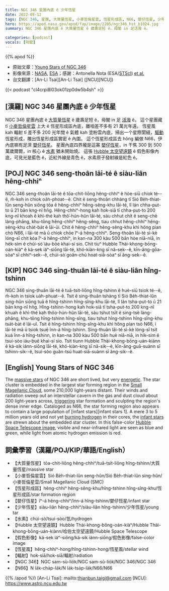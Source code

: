 ```yaml
---
title: NGC 346 星團內底 ê 少年恆星
date: 2022-05-12
tags: [NGC 346, 星團, 大質量恆星, 小麥哲倫星雲, 恆星形成區, N66, 嬰仔恆星, 少年恆星, 水素, Hubble 太空望遠鏡, 假色影像, 恆星風, 輻射]
hero: https://apod.nasa.gov/apod/fap/image/2205/ngc346_hst_b1024.jpg
summary: NGC 346 星團內底 ê 大質量恆星 ê 歲壽足短 ê，毋閣 in 足活潑 ê。

categories: [podcast]
vocals: [阿錕]
---
```


{{% apod %}}

- 原始文章：[Young Stars of NGC 346](https://apod.nasa.gov/apod/ap220512.html)
- 影像來源：[NASA](https://www.nasa.gov/), [ESA](https://www.esa.int/)；感謝：Antonella Nota (ESA/[STScI](https://www.stsci.edu/)) [et al.](https://www.stsci.edu/cgi-bin/get-address-info?id=10248&markupFormat=html&observatory=HST)
- 台文翻譯：[An-Li Tsai][An-Li Tsai] ([NCU][NCU])

{{< podcast "cl4crpi8l03ok01zp0dw5b4sh" >}}

## [漢羅] NGC 346 星團內底 ê 少年恆星
NGC 346 星團內底 ê [大質量恆星][massive stars] ê 歲壽足短 ê，毋閣 in 足 [活潑][energetic] ê。
這个星團藏 tī [小麥哲倫星雲][Small Magellanic Cloud t] 上大 ê 恆星形成區內底，離咱差不多有 21 萬光年遠。
恆星風 kah 輻射 tī 差不多 200 光年闊 ê 氣體 kah 塗粉雲內底，掃出一个星際閬縫，[驅動][triggering] 恆星形成，雕出恆星形成區實密 ê 內圍。
這个恆星形成區去 hŏng 編做 N66，伊內底嘛有足濟 [嬰仔恆星][infant stars]。
星團內底四界攏是這寡 [嬰仔恆星][infant stars 2]，in 干焦 300 到 500 萬歲爾爾，in 核心 ê [水素][burning hydrogen] 猶未開始燒。
這張 [Hubble 太空望遠鏡][Hubble Space Telescope image] ê 假色影像內底，可見光是藍色 ê，近紅外線是青色 ê，水素原子發射線是紅色 ê。

## [POJ] NGC 346 seng-thoân lāi-té ê siàu-liân hêng-chhiⁿ
NGC 346 seng-thoân lāi-té ê tōa-chit-liōng hêng-chhiⁿ ê hòe-siū chiok té--ê, m̄-koh in chiok oa̍h-phoat--ê.
Chit ê seng-thoân chhàng tī Sió Be̍h-thiat-lûn seng-hûn siōng tōa ê hêng-chhiⁿ hêng-sêng-khu lāi-té, lî lán chha-put-to ū 21 bān kng-nî hn̄g.
Hêng-chhiⁿ-hong kah hok-siā tī chha-put-to 200 kng-nî khoah ê khì-thé kah thô͘-hún-hûn lāi-té, sàu chhut chi̍t ê seng-chè làng-phāng, khu-tōng hêng-chhiⁿ hêng-sêng, tiau chhut hêng-chhiⁿ hêng-sêng-khu cha̍t-ba̍t ê lāi-ûi.
Chit ê hêng-chhiⁿ hêng-sêng-khu khì hŏng pian chò N66, i lāi-té mā ū chiok chōe îⁿ-á hêng-chhiⁿ.
Seng-thoân lāi-té sì-kè lóng-sī  chit kóa îⁿ-á hêng-chhiⁿ, in kan-na 300 kàu 500 bān hòe niā-niā, in he̍k-sim ê chúi-sò͘ iáu-bōe khai-sí sio.
Chit tiuⁿ Hubble Thài-khong-bōng-oán-kiàⁿ ê ká-sek iáⁿ-siōng lāi-té, khó-kiàn-kng sī nâ-sek--ê, kīn-âng-gōa-sòaⁿ sī chhiⁿ-sek--ê, chúi-sò͘ goân-chú hoat-siā-sòaⁿ sī âng-sek--ê.

## [KIP] NGC 346 sing-thuân lāi-té ê siàu-liân hîng-tshinn
NGC 346 sing-thuân lāi-té ê tuā-tsit-liōng hîng-tshinn ê huè-siū tsiok té--ê, m̄-koh in tsiok ua̍h-phuat--ê.
Tsit ê sing-thuân tshàng tī Sió Be̍h-thiat-lûn sing-hûn siōng tuā ê hîng-tshinn hîng-sîng-khu lāi-té, lî lán tsha-put-to ū 21 bān kng-nî hn̄g.
Hîng-tshinn-hong kah hok-siā tī tsha-put-to 200 kng-nî khuah ê khì-thé kah thôo-hún-hûn lāi-té, sàu tshut tsi̍t ê sing-tsè làng-phāng, khu-tōng hîng-tshinn hîng-sîng, tiau tshut hîng-tshinn hîng-sîng-khu tsa̍t-ba̍t ê lāi-uî.
Tsit ê hîng-tshinn hîng-sîng-khu khì hŏng pian tsò N66, i lāi-té mā ū tsiok tsuē înn-á hîng-tshinn.
Sing-thuân lāi-té sì-kè lóng-sī  tsit kuá înn-á hîng-tshinn, in kan-na 300 kàu 500 bān huè niā-niā, in hi̍k-sim ê tsuí-sòo iáu-buē khai-sí sio.
Tsit tiunn Hubble Thài-khong-bōng-uán-kiànn ê ká-sik iánn-siōng lāi-té, khó-kiàn-kng sī nâ-sik--ê, kīn-âng-guā-suànn sī tshinn-sik--ê, tsuí-sòo guân-tsú huat-siā-suànn sī âng-sik--ê.

## [English] Young Stars of NGC 346
The [massive stars][massive stars] of NGC 346 are short lived, but very [energetic][energetic].
The star cluster is embedded in the largest star forming region in the [Small Magellanic Cloud][Small Magellanic Cloud e], some 210,000 light-years distant.
Their winds and radiation sweep out an interstellar cavern in the gas and dust cloud about 200 light-years across, [triggering][triggering] star formation and sculpting the region's dense inner edge.
Cataloged as N66, the star forming region also appears to contain a large population of [infant stars][infant stars 1].
A mere 3 to 5 million years old and not yet [burning hydrogen][burning hydrogen] in their cores, the [infant stars][infant stars 2] are strewn about the embedded star cluster.
In this false-color [Hubble Space Telescope image][Hubble Space Telescope image], visible and near-infrared light are seen as blue and green, while light from atomic hydrogen emission is red.

## 詞彙學習（漢羅/POJ/KIP/華語/English）
- 【大質量恆星】tōa-chit-liōng hêng-chhiⁿ/tuā-tsit-liōng hîng-tshinn/大質量恆星/massive star
- 【小麥哲倫星雲】Sió Be̍h-thiat-lûn seng-hûn/Sió Be̍h-thiat-lûn sing-hûn/小麥哲倫星雲/Small Magellanic Cloud (SMC)
- 【恆星形成區】hêng-chhiⁿ hêng-sêng-khu/hîng-tshinn hîng-sîng-khu/恆星形成區/star formation region
- 【嬰仔恆星】îⁿ-á hêng-chhiⁿ/înn-á hîng-tshinn/嬰仔恆星/infant star
- 【少年恆星】siàu-liân hêng-chhiⁿ/siàu-liân hîng-tshinn/少年恆星/young tar
- 【水素】chúi-sò͘/tsuí-sòo/氫/hydrogen
- 【Hubble 太空望遠鏡】Hubble Thài-khong-bōng-oán-kiàⁿ/Hubble Thài-khong-bōng-uán-kiànn/哈伯太空望遠鏡/Hubble Space Telescope
- 【假色影像】ká-sek iáⁿ-siōng/ká-sik iánn-siōng/假色影像/false-color image
- 【恆星風】hêng-chhiⁿ-hong/hîng-tshinn-hong/恆星風/stellar wind
- 【輻射】hok-siā/hok-siā/輻射/radiation
- 【NGC 346】NGC sam-sù-lio̍k/NGC sam-sù-lio̍k/NGC 346/NGC 346
- 【N66】N la̍k-cha̍p-la̍k/N la̍k-tsa̍p-la̍k/N66/N66

{{% /apod %}}
[An-Li Tsai]: mailto:thianbun.taigi@gmail.com
[NCU]: https://www.astro.ncu.edu.tw

[copyright]: https://apod.nasa.gov/apod/fap/lib/about_apod.html#srapply

[massive stars]:https://apod.nasa.gov/apod/ap991130.html
[energetic]:https://chandra.harvard.edu/photo/2003/ngc346/index.html
[Small Magellanic Cloud e]:https://apod.nasa.gov/apod/ap210105.html
[Small Magellanic Cloud t]:https://apod.tw/daily/20210105/
[triggering]:https://www.spitzer.caltech.edu/news/ssc2005-23-spitzer-captures-cosmic-mountains-of-creation
[infant stars]:https://apod.nasa.gov/apod/ap080916.html
[burning hydrogen]:https://solarsystem.nasa.gov/genesismission/science/module1/index.html
[infant stars 2]:https://chandra.harvard.edu/edu/formal/stellar_ev/story/index2.html
[Hubble Space Telescope image]:https://hubblesite.org/contents/media/images/2005/35/1818-Image.html
